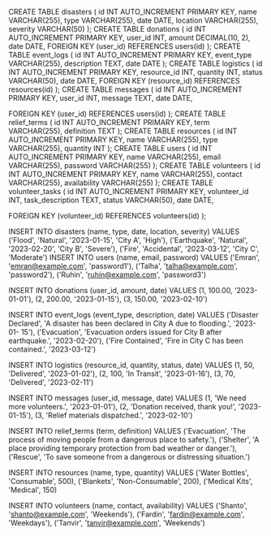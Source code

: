 CREATE TABLE disasters (
 id INT AUTO_INCREMENT PRIMARY KEY,
name VARCHAR(255),
 type VARCHAR(255),
 date DATE,
 location VARCHAR(255),
 severity VARCHAR(50)
);
CREATE TABLE donations (
 id INT AUTO_INCREMENT PRIMARY KEY,
 user_id INT,
 amount DECIMAL(10, 2),
 date DATE,
 FOREIGN KEY (user_id) REFERENCES users(id)
);
CREATE TABLE event_logs (
 id INT AUTO_INCREMENT PRIMARY KEY,
 event_type VARCHAR(255),
 description TEXT,
 date DATE
);
CREATE TABLE logistics (
 id INT AUTO_INCREMENT PRIMARY KEY,
 resource_id INT,
 quantity INT,
 status VARCHAR(50),
 date DATE,
 FOREIGN KEY (resource_id) REFERENCES resources(id)
);
CREATE TABLE messages (
 id INT AUTO_INCREMENT PRIMARY KEY,
 user_id INT,
 message TEXT,
 date DATE,

FOREIGN KEY (user_id) REFERENCES users(id)
);
CREATE TABLE relief_terms (
 id INT AUTO_INCREMENT PRIMARY KEY,
 term VARCHAR(255),
 definition TEXT
);
CREATE TABLE resources (
 id INT AUTO_INCREMENT PRIMARY KEY,
 name VARCHAR(255),
 type VARCHAR(255),
 quantity INT
);
CREATE TABLE users (
 id INT AUTO_INCREMENT PRIMARY KEY,
 name VARCHAR(255),
 email VARCHAR(255),
 password VARCHAR(255)
);
CREATE TABLE volunteers (
 id INT AUTO_INCREMENT PRIMARY KEY,
 name VARCHAR(255),
 contact VARCHAR(255),
 availability VARCHAR(255)
);
CREATE TABLE volunteer_tasks (
 id INT AUTO_INCREMENT PRIMARY KEY,
 volunteer_id INT,
 task_description TEXT,
 status VARCHAR(50),
 date DATE,

FOREIGN KEY (volunteer_id) REFERENCES volunteers(id)
);

INSERT INTO disasters (name, type, date, location, severity) 
VALUES
('Flood', 'Natural', '2023-01-15', 'City A', 'High'),
('Earthquake', 'Natural', '2023-02-20', 'City B', 'Severe'),
('Fire', 'Accidental', '2023-03-12', 'City C', 'Moderate')
INSERT INTO users (name, email, password) VALUES
('Emran', 'emran@example.com', 'password1'),
('Talha', 'talha@example.com', 'password2'),
('Ruhin', 'ruhin@example.com', 'password3')

INSERT INTO donations (user_id, amount, date) VALUES
(1, 100.00, '2023-01-01'),
(2, 200.00, '2023-01-15'),
(3, 150.00, '2023-02-10')

INSERT INTO event_logs (event_type, description, date) 
VALUES
('Disaster Declared', 'A disaster has been declared in City A due to flooding.', '2023-01-
15'),
('Evacuation', 'Evacuation orders issued for City B after earthquake.', '2023-02-20'),
('Fire Contained', 'Fire in City C has been contained.', '2023-03-12')

INSERT INTO logistics (resource_id, quantity, status, date) 
VALUES
(1, 50, 'Delivered', '2023-01-02'),
(2, 100, 'In Transit', '2023-01-16'),
(3, 70, 'Delivered', '2023-02-11')

INSERT INTO messages (user_id, message, date)
VALUES
(1, 'We need more volunteers.', '2023-01-01'),
(2, 'Donation received, thank you!', '2023-01-15'),
(3, 'Relief materials dispatched.', '2023-02-10')

INSERT INTO relief_terms (term, definition) 
VALUES
('Evacuation', 'The process of moving people from a dangerous place to safety.'),
('Shelter', 'A place providing temporary protection from bad weather or danger.'),
('Rescue', 'To save someone from a dangerous or distressing situation.')

INSERT INTO resources (name, type, quantity) 
VALUES
('Water Bottles', 'Consumable', 500),
('Blankets', 'Non-Consumable', 200),
('Medical Kits', 'Medical', 150)

INSERT INTO volunteers (name, contact, availability) VALUES
('Shanto', 'shanto@example.com', 'Weekends'),
('Fardin', 'fardin@example.com', 'Weekdays'),
('Tanvir', 'tanvir@example.com', 'Weekends')

